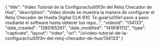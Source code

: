 {
    "title": "Video Tutorial de la Configuraci\u00f3n del Reloj Checador de Hue",
    "description": "Video donde se muestra la manera de configurar el Reloj Checador de Huella Digital CLK-910. Te guiar\u00e1 paso a paso mediante el software hasta obtener tus repo...",
    "videoid": "134133",
    "date_created": "1385165261",
    "date_modified": "1418181112",
    "type": "captivate",
    "layout": "video",
    "url": "\/v\/video-tutorial-de-la-configuraci\u00f3n-del-reloj-checador-de-hue\/134133"
}